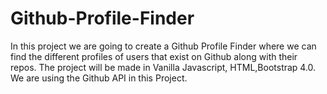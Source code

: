 # Github-Profile-Finder
In this project we are going to create a Github Profile Finder where we can find the different profiles of users that exist on Github along with their repos. 
The project will be made in Vanilla Javascript, HTML,Bootstrap 4.0. We are using the Github API in this Project.
